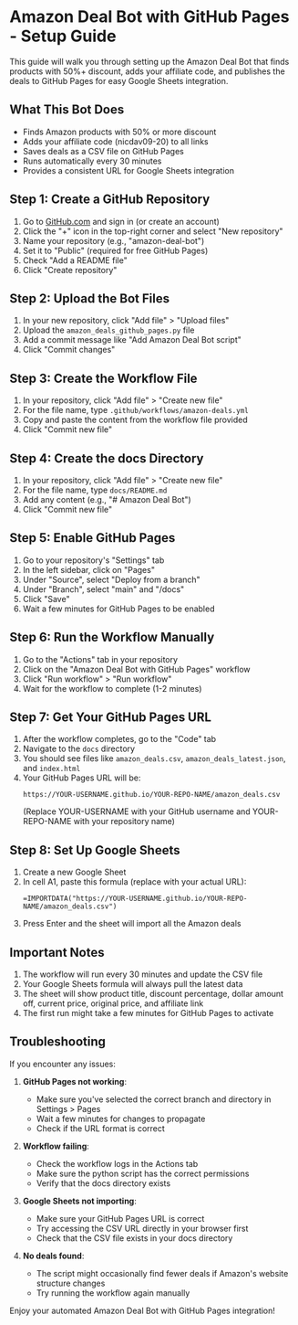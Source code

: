 # Amazon Deal Bot with GitHub Pages - Setup Guide

This guide will walk you through setting up the Amazon Deal Bot that finds products with 50%+ discount, adds your affiliate code, and publishes the deals to GitHub Pages for easy Google Sheets integration.

## What This Bot Does

- Finds Amazon products with 50% or more discount
- Adds your affiliate code (nicdav09-20) to all links
- Saves deals as a CSV file on GitHub Pages
- Runs automatically every 30 minutes
- Provides a consistent URL for Google Sheets integration

## Step 1: Create a GitHub Repository

1. Go to [GitHub.com](https://github.com/) and sign in (or create an account)
2. Click the "+" icon in the top-right corner and select "New repository"
3. Name your repository (e.g., "amazon-deal-bot")
4. Set it to "Public" (required for free GitHub Pages)
5. Check "Add a README file"
6. Click "Create repository"

## Step 2: Upload the Bot Files

1. In your new repository, click "Add file" > "Upload files"
2. Upload the `amazon_deals_github_pages.py` file
3. Add a commit message like "Add Amazon Deal Bot script"
4. Click "Commit changes"

## Step 3: Create the Workflow File

1. In your repository, click "Add file" > "Create new file"
2. For the file name, type `.github/workflows/amazon-deals.yml`
3. Copy and paste the content from the workflow file provided
4. Click "Commit new file"

## Step 4: Create the docs Directory

1. In your repository, click "Add file" > "Create new file"
2. For the file name, type `docs/README.md`
3. Add any content (e.g., "# Amazon Deal Bot")
4. Click "Commit new file"

## Step 5: Enable GitHub Pages

1. Go to your repository's "Settings" tab
2. In the left sidebar, click on "Pages"
3. Under "Source", select "Deploy from a branch"
4. Under "Branch", select "main" and "/docs"
5. Click "Save"
6. Wait a few minutes for GitHub Pages to be enabled

## Step 6: Run the Workflow Manually

1. Go to the "Actions" tab in your repository
2. Click on the "Amazon Deal Bot with GitHub Pages" workflow
3. Click "Run workflow" > "Run workflow"
4. Wait for the workflow to complete (1-2 minutes)

## Step 7: Get Your GitHub Pages URL

1. After the workflow completes, go to the "Code" tab
2. Navigate to the `docs` directory
3. You should see files like `amazon_deals.csv`, `amazon_deals_latest.json`, and `index.html`
4. Your GitHub Pages URL will be:
   ```
   https://YOUR-USERNAME.github.io/YOUR-REPO-NAME/amazon_deals.csv
   ```
   (Replace YOUR-USERNAME with your GitHub username and YOUR-REPO-NAME with your repository name)

## Step 8: Set Up Google Sheets

1. Create a new Google Sheet
2. In cell A1, paste this formula (replace with your actual URL):
   ```
   =IMPORTDATA("https://YOUR-USERNAME.github.io/YOUR-REPO-NAME/amazon_deals.csv")
   ```
3. Press Enter and the sheet will import all the Amazon deals

## Important Notes

1. The workflow will run every 30 minutes and update the CSV file
2. Your Google Sheets formula will always pull the latest data
3. The sheet will show product title, discount percentage, dollar amount off, current price, original price, and affiliate link
4. The first run might take a few minutes for GitHub Pages to activate

## Troubleshooting

If you encounter any issues:

1. **GitHub Pages not working**:
   - Make sure you've selected the correct branch and directory in Settings > Pages
   - Wait a few minutes for changes to propagate
   - Check if the URL format is correct

2. **Workflow failing**:
   - Check the workflow logs in the Actions tab
   - Make sure the python script has the correct permissions
   - Verify that the docs directory exists

3. **Google Sheets not importing**:
   - Make sure your GitHub Pages URL is correct
   - Try accessing the CSV URL directly in your browser first
   - Check that the CSV file exists in your docs directory

4. **No deals found**:
   - The script might occasionally find fewer deals if Amazon's website structure changes
   - Try running the workflow again manually

Enjoy your automated Amazon Deal Bot with GitHub Pages integration!
